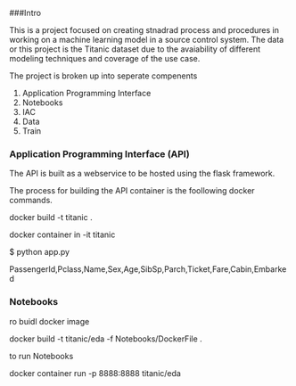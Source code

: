 ###Intro


This is a project focused on creating stnadrad process and procedures in working on a machine learning model in a source control system. The data or this project is the Titanic dataset due to the avaiability of different modeling techniques and coverage of the use case. 

The project is broken up into seperate compenents 

1. Application Programming Interface
2. Notebooks
3. IAC
4. Data
5. Train



### Application Programming Interface (API) ###

The API is built as a webservice to be hosted using the flask framework. 

The process for building the API container is the foollowing docker commands. 

docker build -t titanic . 

docker container in -it titanic



$ python app.py




PassengerId,Pclass,Name,Sex,Age,SibSp,Parch,Ticket,Fare,Cabin,Embarked


### Notebooks ###

ro buidl docker image

docker build -t titanic/eda -f Notebooks/DockerFile . 


to run Notebooks 


docker container run -p 8888:8888 titanic/eda